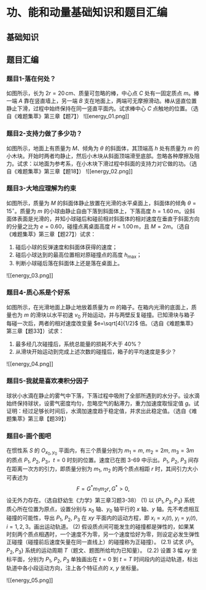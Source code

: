 # 功、能和动量基础知识和题目汇编
## 基础知识
## 题目汇编
### 题目1-落在何处？
如图所示，长为 $2r=20\,\text{cm}$、质量可忽略的棒，中心点 $C$ 处有一固定质点 $m$。棒一端 $A$ 靠在竖直墙上，另一端 $B$ 支在地面上，两端可无摩擦滑动。棒从竖直位置静止下滑，过程中始终保持在同一竖直平面内。试求棒中心 $C$ 点触地的位置。（选自《难题集萃》第三章【题7】）
![[energy_01.png]]
### 题目2-支持力做了多少功？
如图所示，地面上有质量为 $M$、倾角为 $\theta$ 的斜面体，其顶端高 $h$ 处有质量为 $m$ 的小木块。开始时两者均静止，然后小木块从斜面顶端滑至底部。忽略各种摩擦及阻力。试求：以地面为参考系，在小木块下滑过程中斜面的支持力对它做的功。（选自《难题集萃》第三章【题18】）
![[energy_02.png]]
### 题目3-大地应理解为约束
如图所示，质量为 $M$ 的斜面体静止放置在光滑的水平桌面上，斜面体的倾角 $\theta=15^\circ$。质量为 $m$ 的小球由静止自由下落到斜面体上，下落高度 $h=1.60\,\text{m}$。设斜面体表面是光滑的，并知小球碰后和碰前相对斜面体的相对速度在垂直于斜面方向的分量之比为 $e=0.60$，碰撞点离桌面高度 $H=1.00\,\text{m}$，且 $M=2m$。（选自《难题集萃》第三章【题27】）试求：

1. 碰后小球的反弹速度和斜面体获得的速度；  
2. 碰后小球达到的最高位置相对原碰撞点的高度 $h_{\max}$；  
3. 判断小球碰后落在斜面体上还是落在桌面上。

![[energy_03.png]]
### 题目4-质心系是个好系
如图所示，在光滑地面上静止地放着质量为 $m$ 的箱子。在箱内光滑的底面上，质量也为 $m$ 的滑块以水平初速 $v_0$ 开始运动，并与两壁反复碰撞。已知滑块与箱子每碰一次后，两者的相对速度改变量 $e=\sqrt[4]{1/2}$ 倍。（选自《难题集萃》第三章【题33】）试求：  
1. 最多经几次碰撞后，系统总能量的损耗不大于 40%？  
2. 从滑块开始运动到完成上述次数的碰撞后，箱子的平均速度是多少？

![[energy_04.png]]
### 题目5-我就是喜欢凑积分因子
球状小水滴在静止的雾气中下落，下落过程中吸附了全部所遇到的水分子。设水滴始终保持球状，设雾气密度均匀，忽略空气的黏滞力，重力加速度取恒定值 $g$。试证明：经过足够长时间后，水滴加速度趋于稳定值，并求出此稳定值。（选自《难题集萃》第三章【题39】）
### 题目6-画个图吧
在惯性系 $S$ 的 $O_{x_0,y_0}$ 平面内，有三个质量分别为 $m_1=m$, $m_2=2m$, $m_3=3m$ 的质点 $P_1$, $P_2$, $P_3$，$t=0$ 时刻的位置。速度已在图 3-69 中示出。$P_1$, $P_2$, $P_3$ 间存在距离一次方的引力，即质量分别为 $m_1$, $m_2$ 的两个质点相距 $r$ 时，其间引力大小可表述为
$$
F=G^*m_1m_2 r,\,G^*>0,
$$
设无外力存在。（选自舒幼生《力学》第三章习题3-38）
(1) 以 $\{P_1,P_2,P_3\}$ 系统质心所在位置为原点，设置分别与 $x_0$ 轴、$y_0$ 轴平行的 $x$ 轴、$y$ 轴。先不考虑相互碰撞的可能性，导出 $P_1$, $P_2$, $P_3$ 在 $xy$ 平面内的运动方程，即 $x_i=x_i(t)$, $y_i=y_i(t)$, $i=1,2,3$。画出运动轨道。
 (2) 假设质点间可能发生的碰撞都是弹性的，如果某时刻两个质点相遇时，一个速度不为零，另一个速度恰好为零，则设定必发生弹性正碰撞（碰撞前后速度矢量在同一直线上）的碰撞称为正碰撞）。
    (2.1) 试求 $\{P_1,P_2,P_3\}$ 系统的运动周期 $T$（题文、题图所给均为已知量）。
    (2.2) 设置 3 幅 $xy$ 坐标平面，分别为 $P_1$, $P_2$, $P_3$ 单独画出在 $t=0$ 到 $t=T$ 时间段内的运动轨道，标出轨道中各小段运动方向，注上各个特征点的 $x$, $y$ 坐标量。
    
![[energy_05.png]]